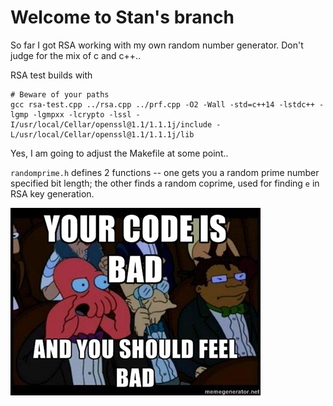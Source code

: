 # Welcome to Stan's branch

So far I got RSA working with my own random number generator. Don't judge for the mix of c and c++..  

RSA test builds with
```shell
# Beware of your paths
gcc rsa-test.cpp ../rsa.cpp ../prf.cpp -O2 -Wall -std=c++14 -lstdc++ -lgmp -lgmpxx -lcrypto -lssl -I/usr/local/Cellar/openssl@1.1/1.1.1j/include -L/usr/local/Cellar/openssl@1.1/1.1.1j/lib
```

Yes, I am going to adjust the Makefile at some point..

`randomprime.h` defines 2 functions -- one gets you a random prime number specified bit length; the other finds a random coprime, used for finding `e` in RSA key generation.

![Zoidberg](bad-code.jpg)